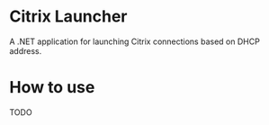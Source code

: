 # Citrix Launcher
A .NET application for launching Citrix connections based on DHCP address. 

# How to use
TODO
